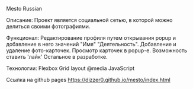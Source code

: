 Mesto Russian

Описание:
Проект является социальной сетью, в которой можно делиться своими фотографиями.

Функционал: 
Редактирование профиля путем открывания popup и добавление в него значений "Имя" "Деятельность".
Добавление и удаление фото-карточек.
Просмотр карточек в popup-e.
Возможность ставить 'лайк'
Остальное в разработке.

Технологии: 
Flexbox
Grid layout
@media
JavaScript

Ссылка на github pages
https://dizzer0.github.io/mesto/index.html
